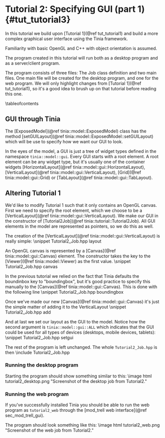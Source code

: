 Tutorial 2: Specifying GUI (part 1){#tut_tutorial3}
===

In this tutorial we build upon [Tutorial 1](@ref tut_tutorial1) and build a more
complex graphical user interface using the Tinia framework.

Familiarity with basic OpenGL and C++ with object orientation is assumed.

The program created in this tutorial will run both as a desktop program and as a
server/client program.

The program consists of three files: The Job class definition and two main files. One
main file will be created for the desktop program, and one for the web program.
We will only highlight changes from [Tutorial 1](@ref tut_tutorial1), so it's a good
idea to brush up on that tutorial before reading this one.

\tableofcontents

GUI through Tinia
---
The [ExposedModel](@ref tinia::model::ExposedModel) class has the method
[setGUILayout](@ref tinia::model::ExposedModel::setGUILayout) which will be use
to specify how we want our GUI to look.

In the eyes of the model, a GUI is just a tree of widget types defined in the
namespace `tinia::model::gui`. Every GUI starts with a root element. A root element
can be any widget type, but it's usually one of the container widgets
[HorizontalLayout](@ref tinia::model::gui::HorizontalLayout),
[VerticalLayout](@ref tinia::model::gui::VerticalLayout),
[Grid](@ref tinia::model::gui::Grid) or [TabLayout](@ref tinia::model::gui::TabLayout).

Altering Tutorial 1
---
We'd like to modify Tutorial 1 such that it only contains an OpenGL canvas.
First we need to specify the root element, which we choose to be a
[VerticalLayout](@ref tinia::model::gui::VerticalLayout). We make our GUI in
the constructor of [Tutorial2Job](@ref tinia::tutorial::Tutorial2Job).
All GUI elements in
the model are represented as pointers, so we do this as well.

The creation of the [VerticalLayout](@ref tinia::model::gui::VerticalLayout)
is really simple:
\snippet Tutorial2_Job.hpp layout

An OpenGL canvas is represented by a [Canvas](@ref tinia::model::gui::Canvas) element.
The constructor takes the key to the [Viewer](@ref tinia::model::Viewer) as
the first value.
\snippet Tutorial2_Job.hpp canvas

In the previous tutorial we relied on the fact that Tinia defaults the boundinbox
key to "boundingbox", but it's good practice to specify this manually to the
[Canvas](@ref tinia::model::gui::Canvas). This is done with the following line
\snippet Tutorial2_Job.hpp boundingbox

Once we've made our new [Canvas](@ref tinia::model::gui::Canvas) it's just the
simple matter of adding it to the VerticalLayout
\snippet Tutorial2_Job.hpp add

And at last we set our layout as the GUI to the model. Notice how the second argument
is `tinia::model::gui::ALL` which indicates that the GUI could be used
for all types of devices (desktops, mobile devices, tablets):
\snippet Tutorial2_Job.hpp setgui

The rest of the program is left unchanged. The whole `Tutorial2_Job.hpp` is then
\include Tutorial2_Job.hpp

### Running the desktop program
Starting the program should show something similar to this:
\image html tutorial2_desktop.png "Screenshot of the desktop job from Tutorial2."


### Running the web program
If you've successfully installed Tinia you should be able to run the web program
as `tutorial2_web` through the [mod_trell web interface](@ref sec_mod_trell_gui).

The program should look something like this:
\image html tutorial2_web.png "Screenshot of the web job from Tutorial2."



